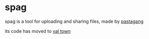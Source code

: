 # spag

spag is a tool for uploading and sharing files, made by [pastagang](https://pastagang.cc)

its code has moved to [val town](https://www.val.town/x/todepond/spag)
